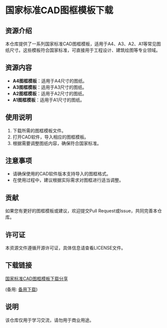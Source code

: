 # 国家标准CAD图框模板下载

## 资源介绍

本仓库提供了一系列国家标准CAD图框模板，适用于A4、A3、A2、A1等常见图纸尺寸。这些模板符合国家标准，可直接用于工程设计、建筑绘图等专业领域。

## 资源内容

- **A4图框模板**：适用于A4尺寸的图纸。
- **A3图框模板**：适用于A3尺寸的图纸。
- **A2图框模板**：适用于A2尺寸的图纸。
- **A1图框模板**：适用于A1尺寸的图纸。

## 使用说明

1. 下载所需的图框模板文件。
2. 打开CAD软件，导入相应的图框模板。
3. 根据需要调整图纸内容，确保符合国家标准。

## 注意事项

- 请确保使用的CAD软件版本支持导入的图框格式。
- 在使用过程中，建议根据实际需求对图框进行适当调整。

## 贡献

如果您有更好的图框模板或建议，欢迎提交Pull Request或Issue，共同完善本仓库。

## 许可证

本资源文件遵循开源许可证，具体信息请查看LICENSE文件。

## 下载链接
[国家标准CAD图框模板下载分享](https://pan.quark.cn/s/be436de662f8) 

(备用: [备用下载](https://pan.baidu.com/s/1EFzj9u1Wkb6FQ4rLff0nnQ?pwd=1234))

## 说明

该仓库仅用于学习交流，请勿用于商业用途。
